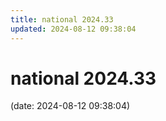 ```yaml
---
title: national 2024.33
updated: 2024-08-12 09:38:04
---
```


# national 2024.33

(date: 2024-08-12 09:38:04)

